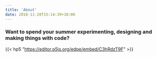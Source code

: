 ```yaml
---
title: 'About'
date: 2018-11-28T15:14:39+10:00
---
```



### Want to spend your summer experimenting, designing and making things with code?

{{< hp5 "https://editor.p5js.org/edpe/embed/C3hRdzT9F" >}}
